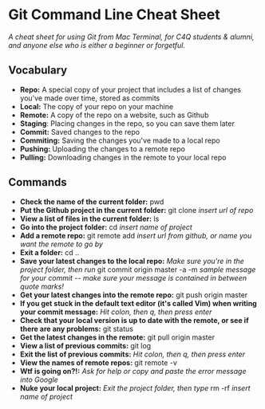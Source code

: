 # Git Command Line Cheat Sheet

*A cheat sheet for using Git from Mac Terminal, for C4Q students & alumni, and anyone else who is either a beginner or forgetful.*

## Vocabulary
* **Repo:** A special copy of your project that includes a list of changes you've made over time, stored as commits
* **Local:** The copy of your repo on your machine
* **Remote:** A copy of the repo on a website, such as Github
* **Staging**: Placing changes in the repo, so you can save them later
* **Commit:** Saved changes to the repo
* **Commiting:** Saving the changes you've made to a local repo
* **Pushing:** Uploading the changes to a remote repo
* **Pulling:** Downloading changes in the remote to your local repo

## Commands
* **Check the name of the current folder:** pwd
* **Put the Github project in the current folder:** git clone *insert url of repo*
* **View a list of files in the current folder:** ls
* **Go into the project folder:** cd *insert name of project*
* **Add a remote repo:** git remote add *insert url from github, or name you want the remote to go by*
* **Exit a folder:**  cd ..
* **Save your latest changes to the local repo:** *Make sure you're in the project 
folder, then run* git commit origin master -a -m *sample message for your commit -- make sure your message is contained in between quote marks!*
* **Get your latest changes into the remote repo:** git push origin master
* **If you get stuck in the default text editor (it's called Vim) when writing your commit message:** *Hit colon,
then q, then press enter*
* **Check that your local version is up to date with the remote, or see if there are any problems:** git status
* **Get the latest changes in the remote:** git pull origin master
* **View a list of previous commits:** git log
* **Exit the list of previous commits:** *Hit colon, then q, then press enter*
* **View the names of remote repos:** git remote -v
* **Wtf is going on?!:** *Ask for help or copy and paste the error message into Google* 
* **Nuke your local project:** *Exit the project folder, then type* rm -rf *insert name of project*
